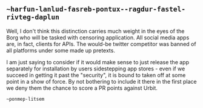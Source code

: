 ## `~harfun-lanlud-fasreb-pontux--ragdur-fastel-rivteg-daplun`
Well, I don't think this distinction carries much weight in the eyes of the Borg who will be tasked with censoring application. All social media apps are, in fact, clients for APIs. The would-be twitter competitor was banned of all platforms under some made up pretexts. 

I am just saying to consider if it would make sense to just release the app separately for installation by users sidestepping app stores - even if we succeed in getting it past the "security", it is bound to taken off at some point in a show of force. By not bothering to include it there in the first place we deny them the chance to score a PR points against Urbit.

`~ponmep-litsem`